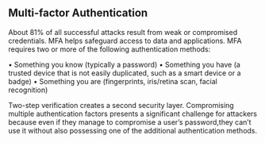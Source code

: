 ## Multi-factor Authentication 

About 81% of all successful attacks result from weak or compromised credentials. MFA helps safeguard access to data and applications. 
MFA requires two or more of the following authentication methods:

•	Something you know (typically a password)
•	Something you have (a trusted device that is not easily duplicated, such as a smart device or a badge)
•	Something you are (fingerprints, iris/retina scan, facial recognition)

Two-step verification creates a second security layer. Compromising multiple authentication factors presents a significant challenge for attackers because even if they manage to compromise a user’s password,they can’t use it without also possessing one of the additional authentication methods.